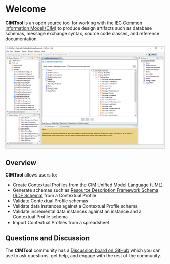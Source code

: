 # Welcome
[**CIMTool**](https://github.com/CIMug-org/CIMTool) is an open source tool for working with the [IEC Common Information Model (CIM)](https://www.iec.ch/dyn/www/f?p=103:7:0::::FSP_ORG_ID,FSP_LANG_ID:1273,25) to produce design artifacts such as database schemas, message exchange syntax, source code classes, and reference documentation.

![CIMToolScreenshot.png](./images/CIMToolScreenshot.png "CIMTool")

## Overview
**CIMTool** allows users to:

  * Create Contextual Profiles from the CIM Unified Model Language (UML)
  * Generate schemas such as [Resource Description Framework Schema (RDF Schema)](https://www.w3.org/2001/sw/wiki/RDF) from a Contextual Profile
  * Validate Contextual Profile schemas
  * Validate data instances against a Contextual Profile schema
  * Validate incremental data instances against an instance and a Contextual Profile schema
  * Import Contextual Profiles from a spreadsheet

## Questions and Discussion
The **CIMTool** community has a [Discussion board on GitHub](https://github.com/CIMug-org/CIMTool/discussions) which you can use to ask questions, get help, and engage with the rest of the community.
